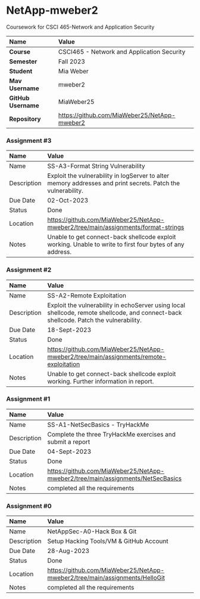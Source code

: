 # NetApp-mweber2
Coursework for CSCI 465-Network and Application Security

| Name | Value |
|:---|:---|
| **Course** | CSCI465 - Network and Application Security |
| **Semester** | Fall 2023 |
| **Student** | Mia Weber |
| **Mav Username**            | mweber2 |
| **GitHub Username**         | MiaWeber25 |
| **Repository**          | https://github.com/MiaWeber25/NetApp-mweber2 |


### Assignment #3

| Name | Value |
| :--- | :--- |
| Name | SS-A3-Format String Vulnerability |
| Description | Exploit the vulnerability in logServer to alter memory addresses and print secrets. Patch the vulnerability. |
| Due Date | 02-Oct-2023 |
| Status | Done |
| Location | https://github.com/MiaWeber25/NetApp-mweber2/tree/main/assignments/format-strings |
| Notes | Unable to get connect-back shellcode exploit working. Unable to write to first four bytes of any address. |

### Assignment #2

| Name | Value |
| :--- | :--- |
| Name | SS-A2-Remote Exploitation |
| Description | Exploit the vulnerability in echoServer using local shellcode, remote shellcode, and connect-back shellcode. Patch the vulnerability. |
| Due Date | 18-Sept-2023 |
| Status | Done |
| Location | https://github.com/MiaWeber25/NetApp-mweber2/tree/main/assignments/remote-exploitation |
| Notes | Unable to get connect-back shellcode exploit working. Further information in report. |

### Assignment #1

| Name | Value |
| :--- | :--- |
| Name | SS-A1-NetSecBasics - TryHackMe |
| Description | Complete the three TryHackMe exercises and submit a report |
| Due Date | 04-Sept-2023 |
| Status | Done |
| Location | https://github.com/MiaWeber25/NetApp-mweber2/tree/main/assignments/NetSecBasics |
| Notes | completed all the requirements |


### Assignment #0

| Name | Value |
| :--- | :--- |
| Name | NetAppSec-A0-Hack Box & Git |
| Description | Setup Hacking Tools/VM & GitHub Account |
| Due Date | 28-Aug-2023 |
| Status | Done |
| Location | https://github.com/MiaWeber25/NetApp-mweber2/tree/main/assignments/HelloGit |
| Notes | completed all the requirements |
